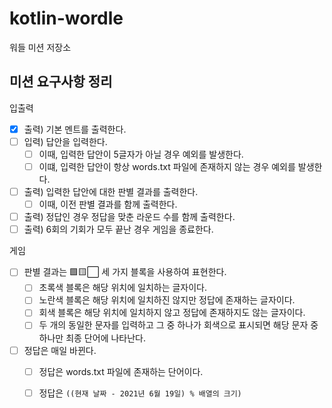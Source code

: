 # kotlin-wordle

워들 미션 저장소

## 미션 요구사항 정리

입출력

- [x] 출력) 기본 멘트를 출력한다.
- [ ] 입력) 답안을 입력한다.
    - [ ] 이때, 입력한 답안이 5글자가 아닐 경우 예외를 발생한다.
    - [ ] 이떄, 입력한 답안이 항상 words.txt 파일에 존재하지 않는 경우 예외를 발생한다.
- [ ] 출력) 입력한 답안에 대한 판별 결과를 출력한다.
    - [ ] 이때, 이전 판별 결과를 함께 출력한다.
- [ ] 출력) 정답인 경우 정답을 맞춘 라운드 수를 함께 출력한다.
- [ ] 출력) 6회의 기회가 모두 끝난 경우 게임을 종료한다.

게임

- [ ] 판별 결과는 🟩🟨⬜ 세 가지 블록을 사용하여 표현한다.
    - [ ] 초록색 블록은 해당 위치에 일치하는 글자이다.
    - [ ] 노란색 블록은 해당 위치에 일치하진 않지만 정답에 존재하는 글자이다.
    - [ ] 회색 블록은 해당 위치에 일치하지 않고 정답에 존재하지도 않는 글자이다.
    - [ ] 두 개의 동일한 문자를 입력하고 그 중 하나가 회색으로 표시되면 해당 문자 중 하나만 최종 단어에 나타난다.
- [ ] 정답은 매일 바뀐다.
    - [ ] 정답은 words.txt 파일에 존재하는 단어이다.
    - [ ] 정답은 `((현재 날짜 - 2021년 6월 19일) % 배열의 크기)`


